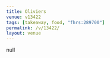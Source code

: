 ```yaml
---
title: Oliviers
venue: v13422
tags: [takeaway, food, "fhrs:289700"]
permalink: /v/13422/
layout: venue
---
```

null